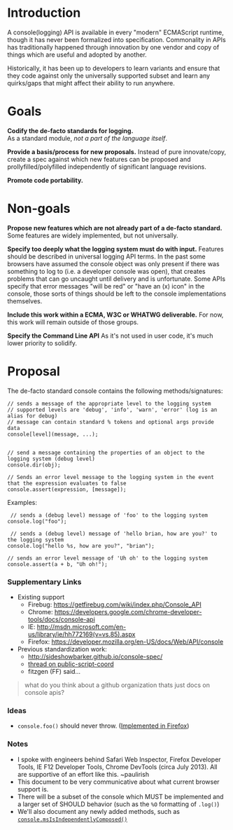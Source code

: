 Introduction
=======
A console(logging) API is available in every "modern" ECMAScript runtime, though it has never been formalized into specification.  Commonality in APIs has traditionally happened through innovation by one vendor and copy of things which are useful and adopted by another.

Historically, it has been up to developers to learn variants and ensure that they code against only the universally supported subset and learn any quirks/gaps that might affect their ability to run anywhere.  

Goals
=====
**Codify the de-facto standards for logging.**  
As a standard module, _not a part of the language itself_.  

**Provide a basis/process for new proposals.** 
Instead of pure innovate/copy, create a spec against which new features can be proposed and prollyfilled/polyfilled independently of significant language revisions.

**Promote code portability.**  

Non-goals
========
**Propose new features which are not already part of a de-facto standard.** 
Some features are widely implemented, but not universally.

**Specify too deeply what the logging system must do with input.**
Features should be described in universal logging API terms.  In the past some browsers have assumed the console object was only present if there was something to log to (i.e. a developer console was open), that creates problems that can go uncaught until delivery and is unfortunate.  Some APIs specify that error messages "will be red" or "have an (x) icon" in the console, those sorts of things should be left to the console implementations themselves.

**Include this work within a ECMA, W3C or WHATWG deliverable.**
For now, this work will remain outside of those groups.

**Specify the Command Line API**
As it's not used in user code, it's much lower priority to solidify.

Proposal
=======
The de-facto standard console contains the following methods/signatures:



```
// sends a message of the appropriate level to the logging system
// supported levels are 'debug', 'info', 'warn', 'error' (log is an alias for debug)
// message can contain standard % tokens and optional args provide data
console[level](message, ...);


// send a message containing the properties of an object to the logging system (debug level)
console.dir(obj);

// Sends an error level message to the logging system in the event that the expression evaluates to false
console.assert(expression, [message]);
```

Examples:

```
 // sends a (debug level) message of 'foo' to the logging system
console.log("foo"); 

 // sends a (debug level) message of 'hello brian, how are you?' to the logging system
console.log("hello %s, how are you?", "brian");

// sends an error level message of 'Uh oh' to the logging system
console.assert(a + b, "Uh oh!");
```


### Supplementary Links

* Existing support
  * Firebug: https://getfirebug.com/wiki/index.php/Console_API
  * Chrome: https://developers.google.com/chrome-developer-tools/docs/console-api
  * IE: http://msdn.microsoft.com/en-us/library/ie/hh772169(v=vs.85).aspx
  * Firefox: https://developer.mozilla.org/en-US/docs/Web/API/console
* Previous standardization work: 
  * http://sideshowbarker.github.io/console-spec/
  * [thread on public-script-coord](http://lists.w3.org/Archives/Public/public-script-coord/2013JanMar/0152.html)
  * fitzgen (FF) said…

> what do you think about a github organization thats just docs on console apis? 

### Ideas

* `console.foo()` should never throw. ([Implemented in Firefox](https://bugzilla.mozilla.org/show_bug.cgi?id=629607))

### Notes

* I spoke with engineers behind Safari Web Inspector, Firefox Developer Tools, IE F12 Developer Tools, Chrome DevTools (circa July 2013). All are supportive of an effort like this. ~paulirish
* This document to be very communicative about what current browser support is. 
* There will be a subset of the console which MUST be implemented and a larger set of SHOULD behavior (such as the `%O` formatting of `.log()`)
* We'll also document any newly added methods, such as [`console.msIsIndependentlyComposed()`](http://msdn.microsoft.com/en-us/library/ie/hh781493(v=vs.85).aspx)

